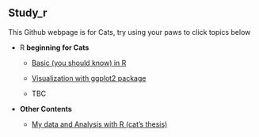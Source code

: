 ## Study_r

This Github webpage is for Cats, try using your paws to click topics
below

-   R **beginning for Cats**

    -   [Basic (you should know) in
        R](https://amaiesc.github.io/study_r/getting_to_know_R.html "Basic (you should know) in R")

    -   [Visualization with ggplot2
        package](https://amaiesc.github.io/study_r/ggplot_knit.html)

    -   TBC

-   **Other Contents**

    -  [My data and Analysis with R (cat’s thesis)](https://amaiesc.github.io/study_r/ggplot_knit.html)
